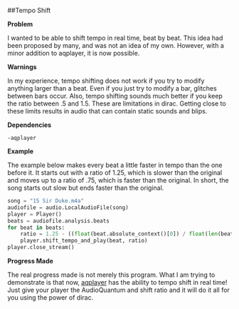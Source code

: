 ##Tempo Shift

**Problem**

I wanted to be able to shift tempo in real time, beat by beat. This idea had been proposed by many, and was not an idea of my own. However, with a minor addition to aqplayer, it is now possible.

**Warnings**

In my experience, tempo shifting does not work if you try to modify anything larger than a beat. Even if you just try to modify a bar, glitches between bars occur. Also, tempo shifting sounds much better if you keep the ratio between .5 and 1.5. These are limitations in dirac. Getting close to these limits results in audio that can contain static sounds and blips.

**Dependencies**

    -aqplayer

**Example**

The example below makes every beat a little faster in tempo than the one before it. It starts out with a ratio of 1.25, which is slower than the original and moves up to a ratio of .75, which is faster than the original. In short, the song starts out slow but ends faster than the original.

```python
song = "15 Sir Duke.m4a"
audiofile = audio.LocalAudioFile(song)
player = Player()
beats = audiofile.analysis.beats
for beat in beats:
    ratio = 1.25 - ((float(beat.absolute_context()[0]) / float(len(beats))) * .5)
    player.shift_tempo_and_play(beat, ratio)
player.close_stream()
```

**Progress Made**

The real progress made is not merely this program. What I am trying to demonstrate is that now, [aqplayer] has the ability to tempo shift in real time! Just give your player the AudioQuantum and shift ratio and it will do it all for you using the power of dirac.

[aqplayer]: https://github.com/jlstack/PythonEchonestRemix/tree/master/aqplayer
